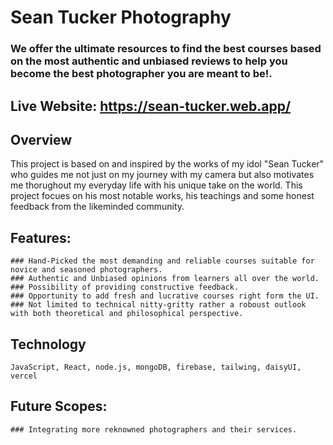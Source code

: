 # Sean Tucker Photography
### We offer the ultimate resources to find the best courses based on the most authentic and unbiased reviews to help you become the best photographer you are meant to be!.
## Live Website: https://sean-tucker.web.app/

## Overview
This project is based on and inspired by the works of my idol "Sean Tucker" who guides me not just on my journey with my camera but also motivates me thorughout my everyday life with his unique take on the world. This project focues on his most notable works, his teachings and some honest feedback from the likeminded community.

## Features:
    ### Hand-Picked the most demanding and reliable courses suitable for novice and seasoned photographers.
    ### Authentic and Unbiased opinions from learners all over the world.
    ### Possibility of providing constructive feedback.
    ### Opportunity to add fresh and lucrative courses right form the UI.
    ### Not limited to technical nitty-gritty rather a roboust outlook with both theoretical and philosophical perspective.

## Technology
    JavaScript, React, node.js, mongoDB, firebase, tailwing, daisyUI, vercel
    
## Future Scopes:
    ### Integrating more reknowned photographers and their services.

